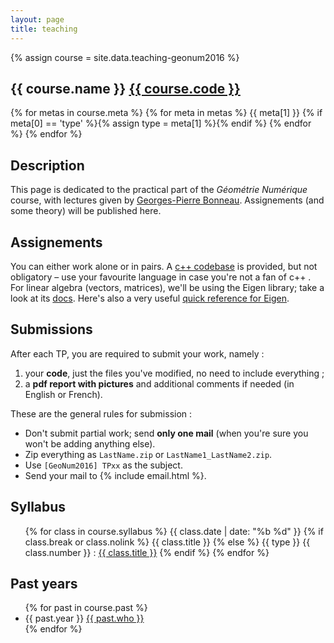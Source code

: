 ```yaml
---
layout: page
title: teaching
---
```

{% assign course = site.data.teaching-geonum2016 %}
<article class="single course page">
<h1>{{ course.name }} <a href="{{ course.url }}">{{ course.code }}</a></h1>
<div class="meta">
 {% for metas in course.meta %}
  {% for meta in metas %}
   <span class="{{ meta[0] }}">{{ meta[1] }}</span>
   {% if meta[0] == 'type' %}{% assign type = meta[1] %}{% endif %}
  {% endfor %}
 {% endfor %}
</div>

<h2>Description</h2>
<p>
This page is dedicated to the practical part of the <em>Géométrie Numérique</em> course, with lectures given by <a href="http://www-evasion.imag.fr/Membres/Georges-Pierre.Bonneau/">Georges-Pierre Bonneau</a>. Assignements (and some theory) will be published here.
</p>

<h2>Assignements</h2>
<p>
You can either work alone or in pairs.
A <a href="https://github.com/bbrrck/geo-num-2016">c++ codebase</a> is provided, but not obligatory – use your favourite language in case you're not a fan of c++ .
For linear algebra (vectors, matrices), we'll be using the Eigen library; take a look at its 
<a href="http://eigen.tuxfamily.org/index.php?title=Main_Page">docs</a>. Here's also a very useful
<a href="http://eigen.tuxfamily.org/dox-devel/AsciiQuickReference.txt">quick reference for Eigen</a>.
</p>

<h2 id="submissions">Submissions</h2>
After each TP, you are required to submit your work, namely :
<ol>
    <li>your <strong>code</strong>, just the files you've modified, no need to include everything ;</li>
    <li>a <strong>pdf report with pictures</strong> and additional comments if needed (in English or French).</li>
</ol>

These are the general rules for submission :
<ul class="submissions">
    <li>Don't submit partial work; send <strong>only one mail</strong> (when you're sure you won't be adding anything else).</li>
    <li>Zip everything as <code class="language-bash">LastName.zip</code> or <code class="language-bash">LastName1_LastName2.zip</code>.</li>
    <li>Use <code class="language-bash">[GeoNum2016] TPxx</code> as the subject.</li>
    <li>Send your mail to {% include email.html %}.</li>
</ul>

<h2>Syllabus</h2>
 <ul class="calendar">
 {% for class in course.syllabus %}
   <li{% if class.break %} class="break"{% endif %}>
   <span class="date">{{ class.date | date: "%b %d" }}</span>
   <span class="title">
   {% if class.break or class.nolink %}
   {{ class.title }}
   {% else %}
   {{ type }} {{ class.number }} :
   <a href="/teaching/{{ course.slug }}/{{ type | downcase }}{{ class.number }}.html">{{ class.title }}</a>
   {% endif %}
   </span>
   </li>
 {% endfor %}
 </ul>

<h2>Past years</h2>
 <ul class="past">
 {% for past in course.past %}
 <li>
  <span class="date">{{ past.year }}</span> 
  <span class="title"><a href="{{ past.url }}">{{ past.who }}</a></span>
 </li>
 {% endfor %}
 </ul>

</article>
